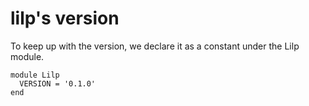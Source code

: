 lilp's version
==============

To keep up with the version, we declare it as a constant under
the Lilp module.

	module Lilp
	  VERSION = '0.1.0'
	end